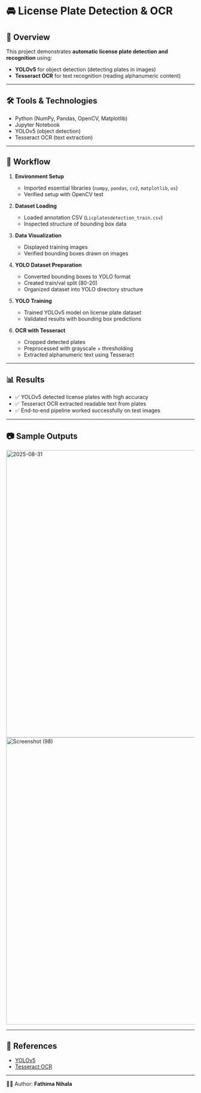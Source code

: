 # 🚘 License Plate Detection & OCR  

## 📌 Overview  
This project demonstrates **automatic license plate detection and recognition** using:  
- **YOLOv5** for object detection (detecting plates in images)  
- **Tesseract OCR** for text recognition (reading alphanumeric content)  

---

## 🛠️ Tools & Technologies  
- Python (NumPy, Pandas, OpenCV, Matplotlib)  
- Jupyter Notebook  
- YOLOv5 (object detection)  
- Tesseract OCR (text extraction)  

---

## 🚀 Workflow  

1. **Environment Setup**  
   - Imported essential libraries (`numpy`, `pandas`, `cv2`, `matplotlib`, `os`)  
   - Verified setup with OpenCV test  

2. **Dataset Loading**  
   - Loaded annotation CSV (`Licplatesdetection_train.csv`)  
   - Inspected structure of bounding box data  

3. **Data Visualization**  
   - Displayed training images  
   - Verified bounding boxes drawn on images  

4. **YOLO Dataset Preparation**  
   - Converted bounding boxes to YOLO format  
   - Created train/val split (80-20)  
   - Organized dataset into YOLO directory structure  

5. **YOLO Training**  
   - Trained YOLOv5 model on license plate dataset  
   - Validated results with bounding box predictions  

6. **OCR with Tesseract**  
   - Cropped detected plates  
   - Preprocessed with grayscale + thresholding  
   - Extracted alphanumeric text using Tesseract  

---

## 📊 Results  
- ✅ YOLOv5 detected license plates with high accuracy  
- ✅ Tesseract OCR extracted readable text from plates  
- ✅ End-to-end pipeline worked successfully on test images  

---

## 📷 Sample Outputs  
<img width="1366" height="768" alt="2025-08-31" src="https://github.com/user-attachments/assets/c1ae565f-d6b8-4f3d-a618-6fc814061f0c" />

<img width="1366" height="768" alt="Screenshot (98)" src="https://github.com/user-attachments/assets/7eb46f41-a5d5-4c99-9d85-39a326be75c7" />

---


## 🔗 References  
- [YOLOv5](https://github.com/ultralytics/yolov5)  
- [Tesseract OCR](https://github.com/tesseract-ocr/tesseract)  

---

👩‍💻 Author: **Fathima Nihala**  
